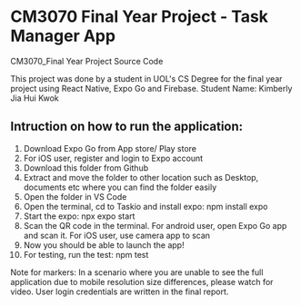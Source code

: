 # CM3070 Final Year Project - Task Manager App

CM3070_Final Year Project Source Code

This project was done by a student in UOL's CS Degree for the final year project using React Native, Expo Go and Firebase. Student Name: Kimberly Jia Hui Kwok

## Intruction on how to run the application:

1. Download Expo Go from App store/ Play store
2. For iOS user, register and login to Expo account
3. Download this folder from Github
4. Extract and move the folder to other location such as Desktop, documents etc where you can find the folder easily
5. Open the folder in VS Code
6. Open the terminal, cd to Taskio and install expo: npm install expo
7. Start the expo: npx expo start
8. Scan the QR code in the terminal. For android user, open Expo Go app and scan it. For iOS user, use camera app to scan
9. Now you should be able to launch the app!
10. For testing, run the test: npm test

Note for markers: In a scenario where you are unable to see the full application due to mobile resolution size differences, please watch for video. User login credentials are written in the final report.
